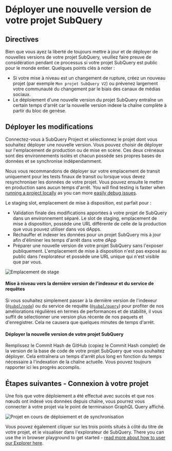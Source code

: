 # Déployer une nouvelle version de votre projet SubQuery

## Directives

Bien que vous ayez la liberté de toujours mettre à jour et de déployer de nouvelles versions de votre projet SubQuery, veuillez faire preuve de considération pendant ce processus si votre projet SubQuery est public pour le monde entier. Quelques points clés à noter :

- Si votre mise à niveau est un changement de rupture, créez un nouveau projet (par exemple `Mon projet SubQuery V2`) ou prévenez largement votre communauté du changement par le biais des canaux de médias sociaux.
- Le déploiement d'une nouvelle version du projet SubQuery entraîne un certain temps d'arrêt car la nouvelle version indexe la chaîne complète à partir du bloc de genèse.

## Déployer les modifications

Connectez-vous à SubQuery Project et sélectionnez le projet dont vous souhaitez déployer une nouvelle version. Vous pouvez choisir de déployer sur l'emplacement de production ou de mise en scène. Ces deux créneaux sont des environnements isolés et chacun possède ses propres bases de données et se synchronise indépendamment.

Nous vous recommandons de déployer sur votre emplacement de transit uniquement pour les tests finaux de transit ou lorsque vous devez resynchroniser les données de votre projet. Vous pouvez ensuite le mettre en production sans aucun temps d'arrêt. You will find testing is faster when [running a project locally](../run_publish/run.md) as you can more [easily debug issues](../academy/tutorials_examples/debug-projects.md).

Le staging slot, emplacement de mise à disposition, est parfait pour :

- Validation finale des modifications apportées à votre projet de SubQuery dans un environnement séparé. Le slot de staging, emplacement de mise à disposition, possède une URL différente de celle de la production que vous pouvez utiliser dans vos dApps.
- Réchauffer et indexer les données pour un projet SubQuery mis à jour afin d'éliminer les temps d'arrêt dans votre dApp
- Préparer une nouvelle version de votre projet SubQuery sans l'exposer publiquement. L'emplacement de mise à disposition n'est pas exposé au public dans l'explorateur et possède une URL unique qui n'est visible que par vous.

![Emplacement de stage](/assets/img/staging_slot.png)

#### Mise à niveau vers la dernière version de l'indexeur et du service de requêtes

Si vous souhaitez simplement passer à la dernière version de l'indexeur ([`@subql/node`](https://www.npmjs.com/package/@subql/node)) ou du service de requête ([`@subql/query`](https://www.npmjs.com/package/@subql/query)) pour profiter de nos améliorations régulières en termes de performances et de stabilité, il vous suffit de sélectionner une version plus récente de nos paquets et d'enregistrer. Cela ne causera que quelques minutes de temps d'arrêt.

#### Déployer la nouvelle version de votre projet SubQuery

Remplissez le Commit Hash de GitHub (copiez le Commit Hash complet) de la version de la base de code de votre projet SubQuery que vous souhaitez déployer. Cela entraînera un temps d'arrêt plus long en fonction du temps nécessaire à l'indexation de la chaîne actuelle. Vous pouvez toujours rapporter ici les progrès accomplis.

## Étapes suivantes - Connexion à votre projet

Une fois que votre déploiement a été effectué avec succès et que nos nœuds ont indexé vos données depuis chaîne, vous pourrez vous connecter à votre projet via le point de terminaison GraphQL Query affiché.

![Projet en cours de déploiement et de synchronisation](/assets/img/projects-deploy-sync.png)

Vous pouvez également cliquer sur les trois points situés à côté du titre de votre projet, et le visualiser dans l'explorateur de SubQuery. There you can use the in browser playground to get started - [read more about how to user our Explorer here](../run_publish/query.md).
